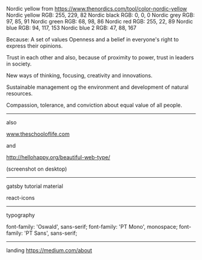 Nordic yellow from https://www.thenordics.com/tool/color-nordic-yellow
Nordic yellow RGB: 255, 229, 82
Nordic black RGB: 0, 0, 0
Nordic grey RGB: 97, 85, 91
Nordic green RGB: 68, 98, 86
Nordic red RGB: 255, 22, 89
Nordic blue RGB: 94, 117, 153
Nordic blue 2 RGB: 47, 88, 167

Because: 
A set of values
Openness and a belief in everyone's right to express their opinions.

Trust in each other and also, because of proximity to power, trust in leaders in society.

New ways of thinking, focusing, creativity and innovations.

Sustainable management og the environment and development of natural resources. 

Compassion, tolerance, and conviction about equal value of all people. 


---

also

www.theschooloflife.com

and 

http://hellohappy.org/beautiful-web-type/

(screenshot on desktop)


---

gatsby tutorial material

react-icons


--- 

typography

<link href="https://fonts.googleapis.com/css2?family=Oswald:wght@200;300;400;500;600;700&family=PT+Mono&family=PT+Sans:ital,wght@0,400;0,700;1,400;1,700&display=swap" rel="stylesheet">

font-family: 'Oswald', sans-serif;
font-family: 'PT Mono', monospace;
font-family: 'PT Sans', sans-serif;


---

landing https://medium.com/about